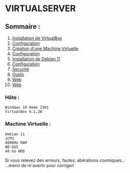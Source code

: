 #   VIRTUALSERVER
##  Sommaire :
01. [Installation de VirtualBox](./01-vbox-install.md "01-vbox-install.md")  
02. [Configuration](./02-vbox-config.md "02-vbox-config.md")  
03. [Création d'une Machine Virtuelle](./03-machine-create.md "03-machine-create.md")  
04. [Configuration](./04-machine-config.md "04-machine-config.md")  
05. [Installation de Debian 11](./05-debian-install.md "05-debian-install.md")  
06. [Configuration](./06-debian-config.md "06-debian-config.md")  
07. [Securité](./07-debian-security.md "07-debian-security.md")  
08. [Outils](./08-debian-tools.md "08-debian-tools.md")  
09. [Web](./09-debian-web.md "09-debian-web.md")  
10. [Web](./10-debian-fun.md "10-debian-fun.md")  

### Hôte :  

    Windows 10 Home 21H1
    VirtualBox 6.1.26
### Machine Virtuelle :
    
    Debian 11
    1CPU
    4096Mo RAM
    NO-GUI
    40 Go HDD

Si vous relevez des erreurs, fautes, abérations cosmiques...  
...merci de m'avertir pour corriger!  